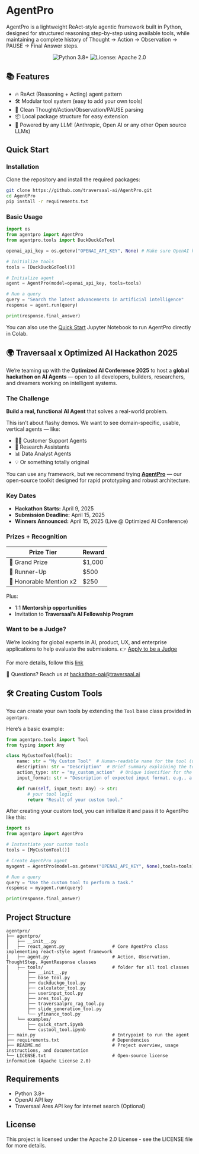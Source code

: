 # AgentPro

AgentPro is a lightweight ReAct-style agentic framework built in Python, designed for structured reasoning step-by-step using available tools, while maintaining a complete history of Thought → Action → Observation → PAUSE → Final Answer steps.

<p align="center">
  <img src="https://img.shields.io/badge/Python-3.8%2B-blue" alt="Python 3.8+">
  <img src="https://img.shields.io/badge/License-Apache%202.0-blue" alt="License: Apache 2.0">
</p>

## 📚 Features

- 🔥 ReAct (Reasoning + Acting) agent pattern
- 🛠️ Modular tool system (easy to add your own tools)
- 📜 Clean Thought/Action/Observation/PAUSE parsing
- 📦 Local package structure for easy extension
- 🧠 Powered by any LLM! (Anthropic, Open AI or any other Open source LLMs)

## Quick Start

### Installation

Clone the repository and install the required packages:

```bash
git clone https://github.com/traversaal-ai/AgentPro.git
cd AgentPro
pip install -r requirements.txt
```
<!--
### Configuration

Create a `.env` file in the root directory with your API keys:

```
OPENAI_API_KEY=your_openai_api_key
TRAVERSAAL_ARES_API_KEY=your_traversaal_ares_api_key
```
Ares internet tool: Searches the internet for real-time information using the Traversaal Ares API. To get `TRAVERSAAL_ARES_API_KEY`. Follow these steps:

1. Go to the [Traversaal API platform](https://api.traversaal.ai/)
2. Log in or create an account
3. Click **"Create new secret key"**
4. Copy the generated key and paste in `.env` file :

### Running the Agent

From the command line:

```bash
python main.py
```

This starts an interactive session with the agent where you can enter queries. -->

### Basic Usage
```python
import os
from agentpro import AgentPro
from agentpro.tools import DuckDuckGoTool

openai_api_key = os.getenv("OPENAI_API_KEY", None) # Make sure OpenAI key is set

# Initialize tools
tools = [DuckDuckGoTool()]

# Initialize agent
agent = AgentPro(model=openai_api_key, tools=tools)

# Run a query
query = "Search the latest advancements in artificial intelligence"
response = agent.run(query)

print(response.final_answer)

```
You can also use the [Quick Start](https://github.com/traversaal-ai/AgentPro/blob/main/agentpro/examples/quick_start.ipynb) Jupyter Notebook to run AgentPro directly in Colab.

## 🌍 Traversaal x Optimized AI Hackathon 2025

We’re teaming up with the **Optimized AI Conference 2025** to host a **global hackathon on AI Agents** — open to all developers, builders, researchers, and dreamers working on intelligent systems.

### The Challenge

**Build a real, functional AI Agent** that solves a real-world problem.

This isn’t about flashy demos. We want to see domain-specific, usable, vertical agents — like:
- 🧑‍💼 Customer Support Agents
- 🔬 Research Assistants
- 📊 Data Analyst Agents
- 💡 Or something totally original

You can use any framework, but we recommend trying **[AgentPro](https://github.com/traversaal-ai/AgentPro)** — our open-source toolkit designed for rapid prototyping and robust architecture.

### Key Dates

- **Hackathon Starts:** April 9, 2025  
- **Submission Deadline:** April 15, 2025  
- **Winners Announced:** April 15, 2025 (Live @ Optimized AI Conference)

### Prizes + Recognition

| Prize Tier         | Reward     |
|--------------------|------------|
| 🥇 Grand Prize      | $1,000     |
| 🥈 Runner-Up        | $500     |
| 🥉 Honorable Mention x2 | $250       |

Plus:
- 1:1 **Mentorship opportunities**
- Invitation to **Traversaal’s AI Fellowship Program**

### Want to be a Judge?
We’re looking for global experts in AI, product, UX, and enterprise applications to help evaluate the submissions. 👉 [Apply to be a Judge](https://forms.gle/zpC4GbEjAkD1osY68)

For more details, follow this [link](https://hackathon.traversaal.ai/)

📩 Questions? Reach us at [hackathon-oai@traversaal.ai](hackathon-oai@traversaal.ai)

<!--
## Data Science Agent
https://github.com/user-attachments/assets/aeeb91e4-134e-4a14-bbc4-2523ba236c56


## Tools Overview
The AgentPro toolkit comes with a variety of default tasks, such as:

- **Internet Research**: "What are the latest developments in quantum computing?"
- **Code Generation**: "Create a Python script to analyze stock prices and generate a chart"
- **YouTube Analysis**: "Find and summarize recent videos about machine learning"
- **Presentation Creation**: "Make a presentation about renewable energy sources"

### AresInternetTool

Searches the internet for real-time information using the Traversaal Ares API.

```python
ares_tool = AresInternetTool()
result = ares_tool.run("recent advances in AI")
```

### CodeEngine

Generates and executes Python code based on natural language descriptions.

```python
code_tool = CodeEngine()
result = code_tool.run("create a bar chart comparing FAANG stocks")
```

### YouTubeSearchTool

Searches for YouTube videos, extracts transcripts, and summarizes content.

```python
youtube_tool = YouTubeSearchTool()
result = youtube_tool.run("machine learning tutorials")
```

### SlideGenerationTool

Creates PowerPoint presentations from structured content.

```python
slide_tool = SlideGenerationTool()
slides = [
    {"slide_title": "Introduction", "content": "Overview of the topic"},
    {"slide_title": "Key Points", "content": "The main arguments and findings"}
]
result = slide_tool.run(slides)
```

### DataAnalysisTool

Analyzes data files and provides statistical insights, visualizations, and exploratory data analysis.

```python
data_tool = DataAnalysisTool()

# Basic usage with a file path
result = data_tool.run("path/to/data.csv")

# With specific analysis parameters
analysis_params = {
    "file_path": "path/to/data.csv",
    "analysis_type": "visualization",
    "viz_type": "correlation",
    "columns": ["age", "income", "education"]
}
result = data_tool.run(analysis_params)
```
-->
## 🛠️ Creating Custom Tools

You can create your own tools by extending the `Tool` base class provided in `agentpro`.

Here’s a basic example:

```python
from agentpro.tools import Tool
from typing import Any

class MyCustomTool(Tool):
    name: str = "My Custom Tool"  # Human-readable name for the tool (used in documentation and debugging)
    description: str = "Description"  # Brief summary explaining the tool's functionality for agent
    action_type: str = "my_custom_action"  # Unique identifier for the tool; lowercase with underscores for agent; avoid spaces, digits, special characters
    input_format: str = "Description of expected input format, e.g., a string query."  # Instruction on what kind of input the tool expects with example

    def run(self, input_text: Any) -> str:
        # your tool logic
        return "Result of your custom tool."

```

After creating your custom tool, you can initialize it and pass it to AgentPro like this:

```python
import os
from agentpro import AgentPro

# Instantiate your custom tools
tools = [MyCustomTool()]

# Create AgentPro agent
myagent = AgentPro(model=os.getenv("OPENAI_API_KEY", None),tools=tools)

# Run a query
query = "Use the custom tool to perform a task."
response = myagent.run(query)

print(response.final_answer)
```

## Project Structure

```
agentpro/
├── agentpro/
│   ├── __init__.py
│   ├── react_agent.py                  # Core AgentPro class implementing react-style agent framework
│   ├── agent.py                        # Action, Observation, ThoughtStep, AgentResponse classes
│   ├── tools/                          # folder for all tool classes
│       ├── __init__.py
│       ├── base_tool.py
│       ├── duckduckgo_tool.py
│       ├── calculator_tool.py
│       ├── userinput_tool.py
│       ├── ares_tool.py
│       ├── traversaalpro_rag_tool.py
│       ├── slide_generation_tool.py
│       └── yfinance_tool.py
│   └── examples/
│       ├── quick_start.ipynb
│       └── custool_tool.ipynb        
├── main.py                             # Entrypoint to run the agent
├── requirements.txt                    # Dependencies
├── README.md                           # Project overview, usage instructions, and documentation
└── LICENSE.txt                         # Open-source license information (Apache License 2.0)
```

## Requirements

- Python 3.8+
- OpenAI API key
- Traversaal Ares API key for internet search (Optional)

## License

This project is licensed under the Apache 2.0 License - see the LICENSE file for more details.

